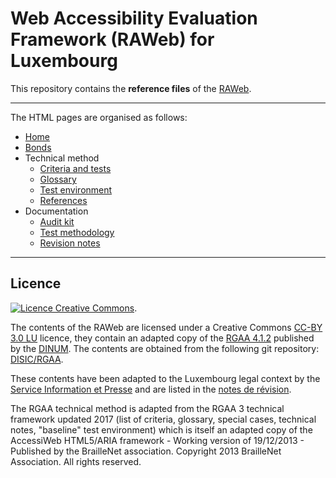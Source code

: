 # Web Accessibility Evaluation Framework (RAWeb) for Luxembourg

This repository contains the __reference files__ of the [RAWeb](https://accessibilite.public.lu/fr/raweb1/index.html).


********************

The HTML pages are organised as follows:

* [Home](./introduction.md)
* [Bonds](./bonds.md)
* Technical method
  * [Criteria and tests](./raweb1/criteria)
  * [Glossary](./raweb1/glossary)
  * [Test environment](./test-environment.md)
  * [References](./references.md)
* Documentation
  * [Audit kit](./kit-audit.md)
  * [Test methodology](./test-methodologie.md)
  * [Revision notes](./revision-notes.md)


********************

## Licence

<a rel="license" href="http://creativecommons.org/licenses/by/3.0/lu/"><img alt="Licence Creative Commons" style="border-width:0" src="https://i.creativecommons.org/l/by/3.0/lu/88x31.png" /></a>.

The contents of the RAWeb are licensed under a Creative Commons [CC-BY 3.0 LU](https://creativecommons.org/licenses/by/3.0/lu/) licence, they contain an adapted copy of the [RGAA 4.1.2](https://accessibilite.numerique.gouv.fr/) published by the [DINUM](https://www.numerique.gouv.fr/dinum/). The contents are obtained from the following git repository:
[DISIC/RGAA](https://github.com/DISIC/RGAA).

These contents have been adapted to the Luxembourg legal context by the [Service Information et Presse](https://sip.gouvernement.lu) and are listed in the [notes de révision](./notes-de-revision.md). 

The RGAA technical method is adapted from the RGAA 3 technical framework updated 2017 (list of criteria, glossary, special cases, technical notes, "baseline" test environment) which is itself an adapted copy of the AccessiWeb HTML5/ARIA framework - Working version of 19/12/2013 - Published by the BrailleNet association. Copyright 2013 BrailleNet Association. All rights reserved.